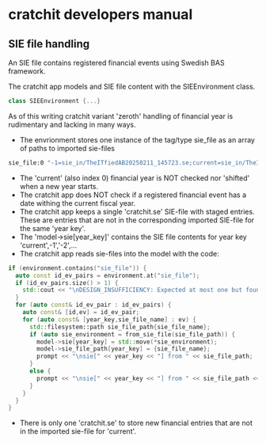 # cratchit developers manual

## SIE file handling

An SIE file contains registered financial events using Swedish BAS framework.

The cratchit app models and SIE file content with the SIEEnvironment class.

```cpp 
class SIEEnvironment {...}
```

As of this writing cratchit variant 'zeroth' handling of financial year is rudimentary and lacking in many ways.

* The envrionment stores one instance of the tag/type sie_file as an array of paths to imported sie-files

```sh
sie_file:0 "-1=sie_in/TheITfiedAB20250211_145723.se;current=sie_in/TheITfiedAB20250510_190029.se"
```

* The 'current' (also index 0) financial year is NOT checked nor 'shifted' when a new year starts.
* The cratchit app does NOT check if a registered financial event has a date withing the current fiscal year.
* The cratchit app keeps a single 'cratchit.se' SIE-file with staged entries. These are entries that are not in the corresponding imported SIE-file for the same 'year key'.
* The 'model->sie[year_key]' contains the SIE file contents for year key 'current',-1','-2',...
* The cratchit app reads sie-files into the model with the code:

```cpp
if (environment.contains("sie_file")) {
  auto const id_ev_pairs = environment.at("sie_file");
  if (id_ev_pairs.size() > 1) {
    std::cout << "\nDESIGN_INSUFFICIENCY: Expected at most one but found " << id_ev_pairs.size() << " 'sie_file' entries in environment file";
  }
  for (auto const& id_ev_pair : id_ev_pairs) {
    auto const& [id,ev] = id_ev_pair;
    for (auto const& [year_key,sie_file_name] : ev) {
      std::filesystem::path sie_file_path{sie_file_name};
      if (auto sie_environment = from_sie_file(sie_file_path)) {
        model->sie[year_key] = std::move(*sie_environment);
        model->sie_file_path[year_key] = {sie_file_name};
        prompt << "\nsie[" << year_key << "] from " << sie_file_path;
      }
      else {
        prompt << "\nsie[" << year_key << "] from " << sie_file_path << " - *FAILED*";
      }
    }
  }
}
```

* There is only one 'cratchit.se' to store new financial entries that are not in the imported sie-file for 'current'.